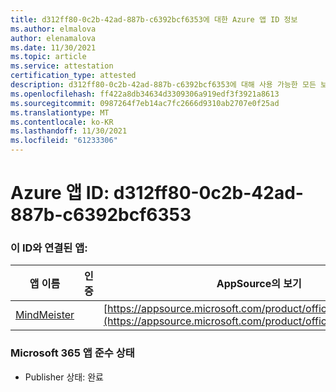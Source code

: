 ```yaml
---
title: d312ff80-0c2b-42ad-887b-c6392bcf6353에 대한 Azure 앱 ID 정보
ms.author: elmalova
author: elenamalova
ms.date: 11/30/2021
ms.topic: article
ms.service: attestation
certification_type: attested
description: d312ff80-0c2b-42ad-887b-c6392bcf6353에 대해 사용 가능한 모든 보안 및 규정 준수 정보입니다.
ms.openlocfilehash: ff422a8db34634d3309306a919edf3f3921a8613
ms.sourcegitcommit: 0987264f7eb14ac7fc2666d9310ab2707e0f25ad
ms.translationtype: MT
ms.contentlocale: ko-KR
ms.lasthandoff: 11/30/2021
ms.locfileid: "61233306"
---
```

# <a name="azure-app-id-d312ff80-0c2b-42ad-887b-c6392bcf6353"></a>Azure 앱 ID: d312ff80-0c2b-42ad-887b-c6392bcf6353


### <a name="apps-associated-with-this-id"></a>이 ID와 연결된 앱:
| **앱 이름** | **인증** | **AppSource의 보기** |
|--------------|---------------|-----------------------|
| [MindMeister](https://docs.microsoft.com/microsoft-365-app-certification/forward/WA104381116) |  | [https://appsource.microsoft.com/product/office/WA104381116](https://appsource.microsoft.com/product/office/WA104381116) |

### <a name="microsoft-365-app-compliance-status"></a>Microsoft 365 앱 준수 상태
- Publisher 상태: 완료
